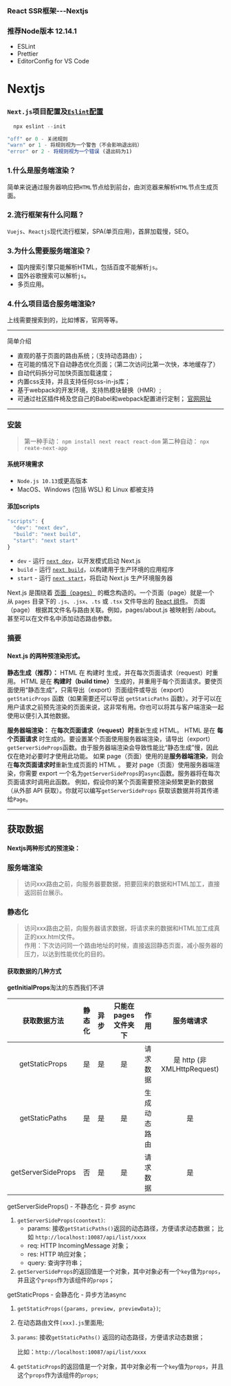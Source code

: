 ### React SSR框架---Nextjs
### 推荐Node版本 12.14.1
- ESLint
- Prettier
- EditorConfig for VS Code

# Nextjs

### `Next.js`项目配置及[`Eslint`配置](https://eslint.bootcss.com/docs/user-guide/getting-started)

```js
  npx eslint --init

"off" or 0 - 关闭规则
"warn" or 1 - 将规则视为一个警告（不会影响退出码）
"error" or 2 - 将规则视为一个错误 (退出码为1)
```

### 1.什么是服务端渲染？
 简单来说通过服务器响应把`HTML`节点给到前台，由浏览器来解析`HTML`节点生成页面。

### 2.流行框架有什么问题？
  `Vuejs`、`Reactjs`现代流行框架，SPA(单页应用)，首屏加载慢，SEO。

### 3.为什么需要服务端渲染？
- 国内搜索引擎只能解析HTML，包括百度不能解析`js`。
- 国外谷歌搜索可以解析`js`。
- 多页应用。

### 4.什么项目适合服务端渲染?
上线需要搜索到的，比如博客，官网等等。

---
简单介绍
- 直观的基于页面的路由系统；（支持动态路由）；
- 在可能的情况下自动静态优化页面；（第二次访问比第一次快，本地缓存了）
- 自动代码拆分可加快页面加载速度；
- 内置css支持，并且支持任何css-in-js库；
- 基于webpack的开发环境，支持热模块替换（HMR）;
- 可通过社区插件椅及您自己的Babel和webpack配置进行定制；
   [官网网址](https://nextjs.org/docs/getting-started)

--- 
### [安装](https://www.nextjs.cn/docs/getting-started)
>第一种手动： `npm install next react react-dom`
  第二种自动： `npx reate-next-app`

#### 系统环境需求
  - `Node.js 10.13`或更高版本
- MacOS、Windows (包括 WSL) 和 Linux 都被支持

#### 添加scripts
```js
"scripts": {
  "dev": "next dev",
  "build": "next build",
  "start": "next start"
}
```
*   `dev` - 运行 [`next dev`](https://www.nextjs.cn/docs/api-reference/cli#development)，以开发模式启动 Next.js
*   `build` - 运行 [`next build`](https://www.nextjs.cn/docs/api-reference/cli#build)，以构建用于生产环境的应用程序
*   `start` - 运行 [`next start`](https://www.nextjs.cn/docs/api-reference/cli#production)，将启动 Next.js 生产环境服务器

Next.js 是围绕着 [页面（pages）](https://www.nextjs.cn/docs/basic-features/pages) 的概念构造的。一个页面（page）就是一个从 `pages` 目录下的 `.js`、`.jsx`、`.ts` 或 `.tsx` 文件导出的 [React 组件](https://reactjs.org/docs/components-and-props.html)。
页面（page） 根据其文件名与路由关联。例如，pages/about.js 被映射到 /about。甚至可以在文件名中添加动态路由参数。

### 摘要
 #### Next.js 的两种预渲染形式。

**静态生成（推荐）：** HTML 在 构建时 生成，并在每次页面请求（request）时重用。
HTML 是在 **构建时（build time）** 生成的，并重用于每个页面请求。要使页面使用“静态生成”，只需导出（export）页面组件或导出（export） `getStaticProps` 函数（如果需要还可以导出 `getStaticPaths` 函数）。对于可以在用户请求之前预先渲染的页面来说，这非常有用。你也可以将其与客户端渲染一起使用以便引入其他数据。

**服务器端渲染：**
在**每次页面请求（request）时**重新生成 HTML。
 HTML 是在 **每个页面请求** 时生成的。要设置某个页面使用服务器端渲染，请导出（export） `getServerSideProps`函数。由于服务器端渲染会导致性能比“静态生成”慢，因此仅在绝对必要时才使用此功能。
 如果 page（页面）使用的是**服务器端渲染**，则会在**每次页面请求时**重新生成页面的 HTML 。
要对 page（页面）使用服务器端渲染，你需要 export 一个名为`getServerSideProps`的`async`函数。服务器将在每次页面请求时调用此函数。
例如，假设你的某个页面需要预渲染频繁更新的数据（从外部 API 获取）。你就可以编写`getServerSideProps` 获取该数据并将其传递给`Page`。

--- 
## 获取数据
#### Nextjs两种形式的预渲染：
### 服务端渲染
> 访问xxx路由之前，向服务器要数据，把要回来的数据和HTML加工，直接返回前台展示。
### 静态化
> 访问xxx路由之前，向服务器请求数据，将请求来的数据和HTML加工成真正的xxx.html文件。  
> 作用：下次访问同一个路由地址的时候，直接返回静态页面，减小服务器的压力，以达到性能优化的目的。

#### 获取数据的几种方式
**getInitialProps**淘汰的东西我们不讲
 
获取数据方法|  静态化  | 异步 | 只能在pages文件夹下 | 作用  | 服务端请求
:----: | :-----: | :------:  | :-----: | :------: | :-----:
getStaticProps  | 是 | 是 | 是 | 请求数据  | 是 http (非 XMLHttpRequest)
getStaticPaths  |  是 | 是 | 是 | 生成动态路由 | 是
getServerSideProps  | 否 | 是 | 是 | 请求数据  | 是


getServerSideProps() - 不静态化 - 异步 async
1. `getServerSideProps(coontext)`:
    - params: 接收`getStaticPaths()`返回的动态路径，方便请求动态数据； 
      比如 `http://localhost:10087/api/list/xxxx`
    - req: HTTP IncomingMessage 对象；
    - res: HTTP 响应对象；
    - query: 查询字符串；
2. `getServerSideProps`的返回值是一个对象，其中对象必有一个`key`值为`props`，并且这个`props`作为该组件的`props`；

getStaticProps - 会静态化 - 异步方法async

1. `getStaticProps({params, preview, previewData})`;
2. 在动态路由文件`[xxx].js`里面用;
3. `params`: 接收`getStaticPaths()` 返回的动态路径，方便请求动态数据；

    比如：`http://localhost:10087/api/list/xxxx`

4. `getStaticProps`的返回值是一个对象，其中对象必有一个`key`值为`props`，并且这个`props`作为该组件的`props`;


